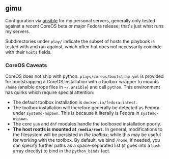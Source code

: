 ## gimu

Configuration via [ansible](https://github.com/ansible/ansible/) for my
personal servers, generally only tested against a recent CoreOS beta or major
Fedora release; that's just what runs my servers.

Subdirectories under `play/` indicate the subset of hosts the playbook is
tested with and run against, which often but does not necessarily coincide with
their `hosts` fields.

### CoreOS Caveats

CoreOS does not ship with python. `plays/coreos/bootstrap.yml` is provided for
bootstrapping a CoreOS installation with a toolbox wrapper to mounts `/home`
(ansible drops files in `~/.ansible`) and call `python`. This environment has
quirks which require special attention:

- The default toolbox installation is `docker.io/fedora:latest`.
- The toolbox installation will therefore generally be detected as Fedora under
  `systemd-nspawn`. This is because it literally is Fedora in `systemd-nspawn`.
- The core `yum` and `dnf` modules handle the toolboxed installation poorly.
- **The host rootfs is mounted at `/media/root`.** In general, modifications to
  the filesystem will be persisted *in the toolbox*; while this may be useful
  for working with the toolbox. By default, we bind `/home`; if needed, you can
  specify further paths as a space-separated list (it goes into a `bash` array
  directly) to bind in the `python_binds` fact.
